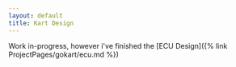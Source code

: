 ```yaml
---
layout: default
title: Kart Design
---
```


Work in-progress, however i've finished the [ECU Design]({% link ProjectPages/gokart/ecu.md %})